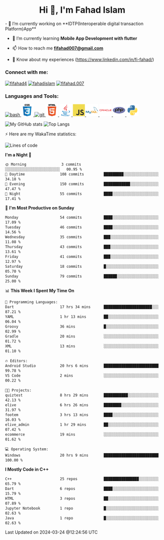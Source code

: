 <h1 align="center">Hi 👋, I'm Fahad Islam</h1>
- 🔭 I’m currently working on **IDTP(Interoperable digital transaction Platform)App**

- 🌱 I’m currently learning **Mobile App Development with flutter**

- 📫 How to reach me **fifahad007@gmail.com**

- 📄 Know about my experiences (https://www.linkedin.com/in/fi-fahad/)

<h3 align="left">Connect with me:</h3>
<p align="left">
<a href="https://twitter.com/fifahad4" target="blank"><img align="center" src="https://raw.githubusercontent.com/rahuldkjain/github-profile-readme-generator/master/src/images/icons/Social/twitter.svg" alt="fifahad4" height="30" width="40" /></a>
<a href="https://www.linkedin.com/in/fi-fahad/" target="blank"><img align="center" src="https://raw.githubusercontent.com/rahuldkjain/github-profile-readme-generator/master/src/images/icons/Social/linked-in-alt.svg" alt="fahadislam" height="30" width="40" /></a>
<a href="https://fb.com/fifahad.007" target="blank"><img align="center" src="https://raw.githubusercontent.com/rahuldkjain/github-profile-readme-generator/master/src/images/icons/Social/facebook.svg" alt="fifahad.007" height="30" width="40" /></a>
</p>

<h3 align="left">Languages and Tools:</h3>
<p align="left"> <a href="https://www.gnu.org/software/bash/" target="_blank" rel="noreferrer"> <img src="https://www.vectorlogo.zone/logos/gnu_bash/gnu_bash-icon.svg" alt="bash" width="40" height="40"/> </a> <a href="https://www.w3schools.com/css/" target="_blank" rel="noreferrer"> <img src="https://raw.githubusercontent.com/devicons/devicon/master/icons/css3/css3-original-wordmark.svg" alt="css3" width="40" height="40"/> </a> <a href="https://git-scm.com/" target="_blank" rel="noreferrer"> <img src="https://www.vectorlogo.zone/logos/git-scm/git-scm-icon.svg" alt="git" width="40" height="40"/> </a> <a href="https://www.w3.org/html/" target="_blank" rel="noreferrer"> <img src="https://raw.githubusercontent.com/devicons/devicon/master/icons/html5/html5-original-wordmark.svg" alt="html5" width="40" height="40"/> </a> <a href="https://www.java.com" target="_blank" rel="noreferrer"> <img src="https://raw.githubusercontent.com/devicons/devicon/master/icons/java/java-original.svg" alt="java" width="40" height="40"/> </a> <a href="https://developer.mozilla.org/en-US/docs/Web/JavaScript" target="_blank" rel="noreferrer"> <img src="https://raw.githubusercontent.com/devicons/devicon/master/icons/javascript/javascript-original.svg" alt="javascript" width="40" height="40"/> </a> <a href="https://www.mysql.com/" target="_blank" rel="noreferrer"> <img src="https://raw.githubusercontent.com/devicons/devicon/master/icons/mysql/mysql-original-wordmark.svg" alt="mysql" width="40" height="40"/> </a> <a href="https://www.oracle.com/" target="_blank" rel="noreferrer"> <img src="https://raw.githubusercontent.com/devicons/devicon/master/icons/oracle/oracle-original.svg" alt="oracle" width="40" height="40"/> </a> <a href="https://www.php.net" target="_blank" rel="noreferrer"> <img src="https://raw.githubusercontent.com/devicons/devicon/master/icons/php/php-original.svg" alt="php" width="40" height="40"/> </a> <a href="https://www.python.org" target="_blank" rel="noreferrer"> <img src="https://raw.githubusercontent.com/devicons/devicon/master/icons/python/python-original.svg" alt="python" width="40" height="40"/> </a> </p>

![My GitHub stats](https://github-readme-stats.vercel.app/api?username=Fahaddada47&show_icons=true&theme=radical)
![Top Langs](https://github-readme-stats.vercel.app/api/top-langs/?username=Fahaddada47&layout=donut)


⚡ Here are my WakaTime statistics:

<!--START_SECTION:waka-->
![Lines of code](https://img.shields.io/badge/From%20Hello%20World%20I%27ve%20Written-432.6%20thousand%20lines%20of%20code-blue)

**I'm a Night 🦉** 

```text
🌞 Morning                3 commits           ░░░░░░░░░░░░░░░░░░░░░░░░░   00.95 % 
🌆 Daytime                108 commits         █████████░░░░░░░░░░░░░░░░   34.18 % 
🌃 Evening                150 commits         ████████████░░░░░░░░░░░░░   47.47 % 
🌙 Night                  55 commits          ████░░░░░░░░░░░░░░░░░░░░░   17.41 % 
```
📅 **I'm Most Productive on Sunday** 

```text
Monday                   54 commits          ████░░░░░░░░░░░░░░░░░░░░░   17.09 % 
Tuesday                  46 commits          ████░░░░░░░░░░░░░░░░░░░░░   14.56 % 
Wednesday                35 commits          ███░░░░░░░░░░░░░░░░░░░░░░   11.08 % 
Thursday                 43 commits          ███░░░░░░░░░░░░░░░░░░░░░░   13.61 % 
Friday                   41 commits          ███░░░░░░░░░░░░░░░░░░░░░░   12.97 % 
Saturday                 18 commits          █░░░░░░░░░░░░░░░░░░░░░░░░   05.70 % 
Sunday                   79 commits          ██████░░░░░░░░░░░░░░░░░░░   25.00 % 
```


📊 **This Week I Spent My Time On** 

```text
💬 Programming Languages: 
Dart                     17 hrs 34 mins      ██████████████████████░░░   87.21 % 
YAML                     1 hr 13 mins        ██░░░░░░░░░░░░░░░░░░░░░░░   06.04 % 
Groovy                   36 mins             █░░░░░░░░░░░░░░░░░░░░░░░░   02.99 % 
Gradle                   20 mins             ░░░░░░░░░░░░░░░░░░░░░░░░░   01.72 % 
XML                      13 mins             ░░░░░░░░░░░░░░░░░░░░░░░░░   01.10 % 

🔥 Editors: 
Android Studio           20 hrs 6 mins       █████████████████████████   99.78 % 
VS Code                  2 mins              ░░░░░░░░░░░░░░░░░░░░░░░░░   00.22 % 

🐱‍💻 Projects: 
quiztest                 8 hrs 29 mins       ███████████░░░░░░░░░░░░░░   42.13 % 
elive                    6 hrs 26 mins       ████████░░░░░░░░░░░░░░░░░   31.97 % 
footem                   3 hrs 13 mins       ████░░░░░░░░░░░░░░░░░░░░░   16.03 % 
elive_admin              1 hr 29 mins        ██░░░░░░░░░░░░░░░░░░░░░░░   07.42 % 
ecommerce                19 mins             ░░░░░░░░░░░░░░░░░░░░░░░░░   01.62 % 

💻 Operating System: 
Windows                  20 hrs 9 mins       █████████████████████████   100.00 % 
```

**I Mostly Code in C++** 

```text
C++                      25 repos            ████████████████░░░░░░░░░   65.79 % 
Dart                     6 repos             ████░░░░░░░░░░░░░░░░░░░░░   15.79 % 
HTML                     3 repos             ██░░░░░░░░░░░░░░░░░░░░░░░   07.89 % 
Jupyter Notebook         1 repo              █░░░░░░░░░░░░░░░░░░░░░░░░   02.63 % 
Java                     1 repo              █░░░░░░░░░░░░░░░░░░░░░░░░   02.63 % 
```




 Last Updated on 2024-03-24 @12:24:56 UTC
<!--END_SECTION:waka-->
